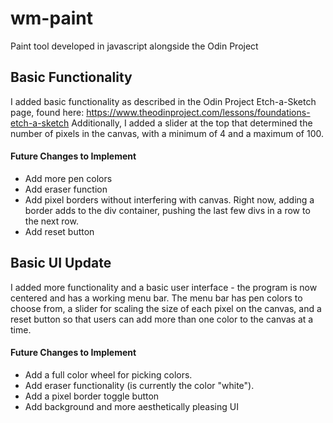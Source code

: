 # wm-paint
Paint tool developed in javascript alongside the Odin Project

## Basic Functionality
I added basic functionality as described in the Odin Project Etch-a-Sketch page, found here: https://www.theodinproject.com/lessons/foundations-etch-a-sketch
Additionally, I added a slider at the top that determined the number of pixels in the canvas, with a minimum of 4 and a maximum of 100.
#### Future Changes to Implement
<ul>
<li>Add more pen colors</li>
<li>Add eraser function</li>
<li>Add pixel borders without interfering with canvas. Right now, adding a border adds to the div container, pushing the last few divs in a row to the next row.</li>
<li>Add reset button</li>
</ul>


## Basic UI Update
I added more functionality and a basic user interface - the program is now centered and has a working menu bar. The menu bar has pen colors to choose from, a slider for scaling the size of each pixel on the canvas, and a reset button so that users can add more than one color to the canvas at a time. 
#### Future Changes to Implement
<ul>
<li>Add a full color wheel for picking colors.</li>
<li>Add eraser functionality (is currently the color "white").</li>
<li>Add a pixel border toggle button</li>
<li>Add background and more aesthetically pleasing UI</li>
</ul>
